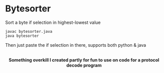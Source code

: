 # Bytesorter
Sort a byte if selection in highest-lowest value
<br>
```
javac bytesorter.java
java bytesorter
```
Then just paste the if selection in there, supports both python & java<br><br>
<p align="center"> 
  <strong>
  Something overkill I created partly for fun to use on code for a protocol decode program
  </strong>
</p>
